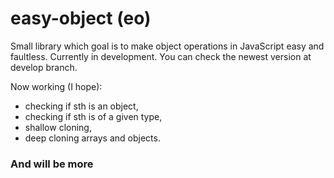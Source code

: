 # easy-object (eo)

Small library which goal is to make object operations in JavaScript easy and faultless. Currently in development. You can check the newest version at develop branch.

Now working (I hope):

* checking if sth is an object,
* checking if sth is of a given type,
* shallow cloning,
* deep cloning arrays and objects.

### And will be more
